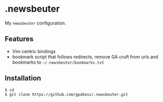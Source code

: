 .newsbeuter
=====

My `newsbeuter` configuration.

Features
--------

 - Vim centric bindings
 - bookmark script that follows redirects, remove GA cruft from urls and bookmarks to `~/.newsbeuter/bookmarks.txt`

Installation
------------

    $ cd
    $ git clone https://github.com/gpakosz/.newsbeuter.git
